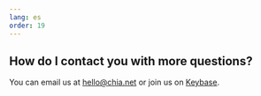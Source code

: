 ```yaml
---
lang: es
order: 19
---
```


How do I contact you with more questions?
-----------------------

You can email us at [hello@chia.net](mailto:hello@chia.net) or join us on [Keybase](https://keybase.io/team/chia_network.public).
